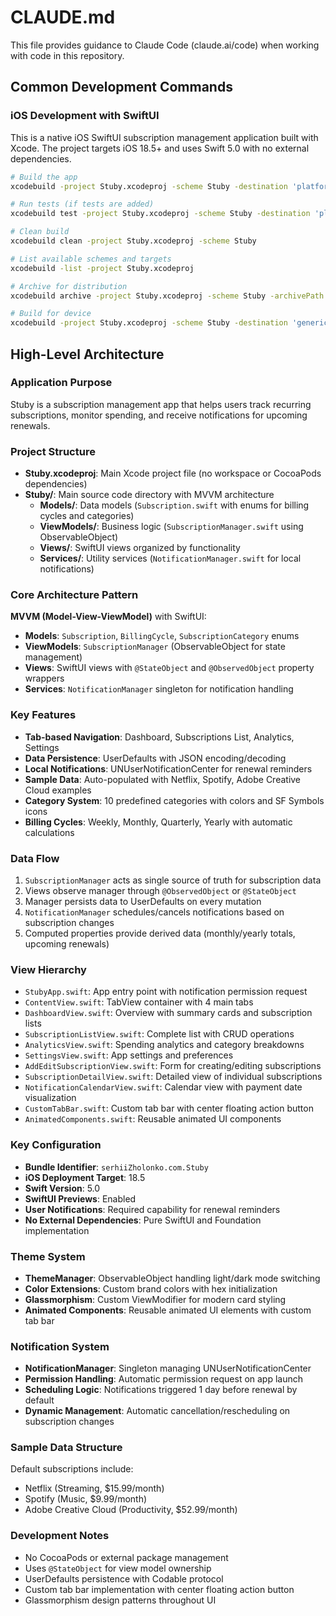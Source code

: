 # CLAUDE.md

This file provides guidance to Claude Code (claude.ai/code) when working with code in this repository.

## Common Development Commands

### iOS Development with SwiftUI

This is a native iOS SwiftUI subscription management application built with Xcode. The project targets iOS 18.5+ and uses Swift 5.0 with no external dependencies.

```bash
# Build the app
xcodebuild -project Stuby.xcodeproj -scheme Stuby -destination 'platform=iOS Simulator,name=iPhone 15' build

# Run tests (if tests are added)
xcodebuild test -project Stuby.xcodeproj -scheme Stuby -destination 'platform=iOS Simulator,name=iPhone 15'

# Clean build
xcodebuild clean -project Stuby.xcodeproj -scheme Stuby

# List available schemes and targets
xcodebuild -list -project Stuby.xcodeproj

# Archive for distribution
xcodebuild archive -project Stuby.xcodeproj -scheme Stuby -archivePath ~/Desktop/Stuby.xcarchive

# Build for device
xcodebuild -project Stuby.xcodeproj -scheme Stuby -destination 'generic/platform=iOS' build
```

## High-Level Architecture

### Application Purpose
Stuby is a subscription management app that helps users track recurring subscriptions, monitor spending, and receive notifications for upcoming renewals.

### Project Structure
- **Stuby.xcodeproj**: Main Xcode project file (no workspace or CocoaPods dependencies)
- **Stuby/**: Main source code directory with MVVM architecture
  - **Models/**: Data models (`Subscription.swift` with enums for billing cycles and categories)
  - **ViewModels/**: Business logic (`SubscriptionManager.swift` using ObservableObject)
  - **Views/**: SwiftUI views organized by functionality
  - **Services/**: Utility services (`NotificationManager.swift` for local notifications)

### Core Architecture Pattern
**MVVM (Model-View-ViewModel)** with SwiftUI:
- **Models**: `Subscription`, `BillingCycle`, `SubscriptionCategory` enums
- **ViewModels**: `SubscriptionManager` (ObservableObject for state management)
- **Views**: SwiftUI views with `@StateObject` and `@ObservedObject` property wrappers
- **Services**: `NotificationManager` singleton for notification handling

### Key Features
- **Tab-based Navigation**: Dashboard, Subscriptions List, Analytics, Settings
- **Data Persistence**: UserDefaults with JSON encoding/decoding
- **Local Notifications**: UNUserNotificationCenter for renewal reminders
- **Sample Data**: Auto-populated with Netflix, Spotify, Adobe Creative Cloud examples
- **Category System**: 10 predefined categories with colors and SF Symbols icons
- **Billing Cycles**: Weekly, Monthly, Quarterly, Yearly with automatic calculations

### Data Flow
1. `SubscriptionManager` acts as single source of truth for subscription data
2. Views observe manager through `@ObservedObject` or `@StateObject`
3. Manager persists data to UserDefaults on every mutation
4. `NotificationManager` schedules/cancels notifications based on subscription changes
5. Computed properties provide derived data (monthly/yearly totals, upcoming renewals)

### View Hierarchy
- `StubyApp.swift`: App entry point with notification permission request
- `ContentView.swift`: TabView container with 4 main tabs
- `DashboardView.swift`: Overview with summary cards and subscription lists
- `SubscriptionListView.swift`: Complete list with CRUD operations
- `AnalyticsView.swift`: Spending analytics and category breakdowns
- `SettingsView.swift`: App settings and preferences
- `AddEditSubscriptionView.swift`: Form for creating/editing subscriptions
- `SubscriptionDetailView.swift`: Detailed view of individual subscriptions
- `NotificationCalendarView.swift`: Calendar view with payment date visualization
- `CustomTabBar.swift`: Custom tab bar with center floating action button
- `AnimatedComponents.swift`: Reusable animated UI components

### Key Configuration
- **Bundle Identifier**: `serhiiZholonko.com.Stuby`
- **iOS Deployment Target**: 18.5
- **Swift Version**: 5.0
- **SwiftUI Previews**: Enabled
- **User Notifications**: Required capability for renewal reminders
- **No External Dependencies**: Pure SwiftUI and Foundation implementation

### Theme System
- **ThemeManager**: ObservableObject handling light/dark mode switching
- **Color Extensions**: Custom brand colors with hex initialization
- **Glassmorphism**: Custom ViewModifier for modern card styling
- **Animated Components**: Reusable animated UI elements with custom tab bar

### Notification System
- **NotificationManager**: Singleton managing UNUserNotificationCenter
- **Permission Handling**: Automatic permission request on app launch
- **Scheduling Logic**: Notifications triggered 1 day before renewal by default
- **Dynamic Management**: Automatic cancellation/rescheduling on subscription changes

### Sample Data Structure
Default subscriptions include:
- Netflix (Streaming, $15.99/month)
- Spotify (Music, $9.99/month)
- Adobe Creative Cloud (Productivity, $52.99/month)

### Development Notes
- No CocoaPods or external package management
- Uses `@StateObject` for view model ownership
- UserDefaults persistence with Codable protocol
- Custom tab bar implementation with center floating action button
- Glassmorphism design patterns throughout UI